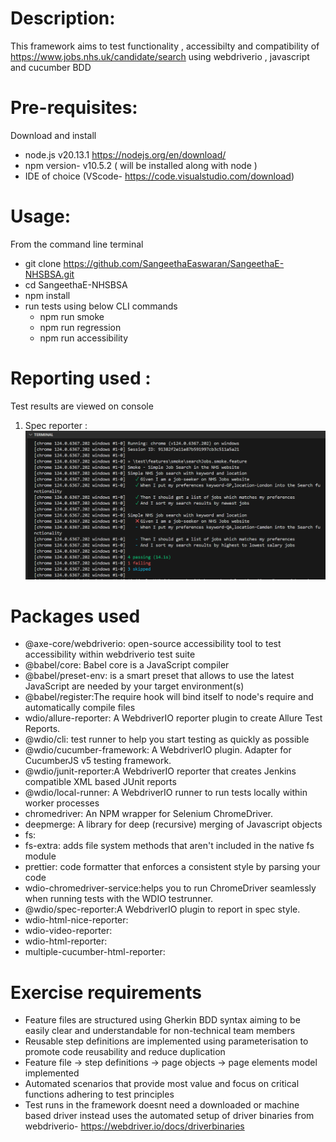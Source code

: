 # Description: 
This framework aims to test functionality , accessibilty and compatibility of https://www.jobs.nhs.uk/candidate/search using webdriverio , javascript and cucumber BDD

# Pre-requisites:
Download and install  
- node.js  v20.13.1  https://nodejs.org/en/download/
- npm version- v10.5.2 ( will be installed along with node )
- IDE of choice (VScode- https://code.visualstudio.com/download) 

# Usage:
From the command line terminal 
- git clone https://github.com/SangeethaEaswaran/SangeethaE-NHSBSA.git 
- cd SangeethaE-NHSBSA
- npm install 
- run tests using below CLI commands 
    - npm run smoke 
    - npm run regression
    - npm run accessibility

# Reporting used :
Test results are viewed on console 
1. Spec reporter : 
![alt text](image.png)

# Packages used 
- @axe-core/webdriverio: open-source accessibility tool to test accessibility within webdriverio test suite
- @babel/core: Babel core is a JavaScript compiler
- @babel/preset-env: is a smart preset that allows to use the latest JavaScript are needed by your target environment(s)
- @babel/register:The require hook will bind itself to node's require and automatically compile files
- wdio/allure-reporter: A WebdriverIO reporter plugin to create Allure Test Reports.
- @wdio/cli: test runner to help you start testing as quickly as possible
- @wdio/cucumber-framework: A WebdriverIO plugin. Adapter for CucumberJS v5 testing framework.
- @wdio/junit-reporter:A WebdriverIO reporter that creates Jenkins compatible XML based JUnit reports
- @wdio/local-runner: A WebdriverIO runner to run tests locally within worker processes
- chromedriver: An NPM wrapper for Selenium ChromeDriver.
- deepmerge: A library for deep (recursive) merging of Javascript objects
- fs:
- fs-extra: adds file system methods that aren't included in the native fs module 
- prettier: code formatter that enforces a consistent style by parsing your code
- wdio-chromedriver-service:helps you to run ChromeDriver seamlessly when running tests with the WDIO testrunner.
- @wdio/spec-reporter:A WebdriverIO plugin to report in spec style.
- wdio-html-nice-reporter: 
- wdio-video-reporter: 
- wdio-html-reporter: 
- multiple-cucumber-html-reporter:


# Exercise requirements 
- Feature files are structured using Gherkin BDD syntax aiming to be easily clear and understandable for non-technical team members 
- Reusable step definitions are implemented using parameterisation to promote code reusability and reduce duplication
- Feature file -> step definitions -> page objects -> page elements model implemented
- Automated scenarios that provide most value and focus on critical functions adhering to test principles 
- Test runs in the framework doesnt need a downloaded or machine based driver instead uses the automated setup of driver binaries from webdriverio- https://webdriver.io/docs/driverbinaries
